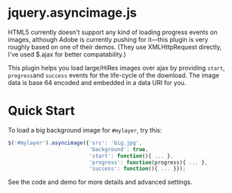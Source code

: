 # jquery.asyncimage.js

HTML5 currently doesn't support any kind of loading progress events on images, although Adobe is currently pushing for it&mdash;this plugin is very roughly based on one of their demos. (They use XMLHttpRequest directly, I've used $.ajax for better compatability.)

This plugin helps you load large/HiRes images over ajax by providing <code>start</code>, <code>progress</code>and <code>success</code> events for the life-cycle of the download. The image data is base 64 encoded and embedded in a data URI for you.

# Quick Start

To load a big background image for <code>#mylayer</code>, try this:

```javascript
$('#mylayer').asyncimage({'src': 'big.jpg',
						  'background': true,
						  'start': function(){ ... },
						  'progress': function(progress){ ... },
						  'success': function(){ ... }});
```

See the code and demo for more details and advanced settings.